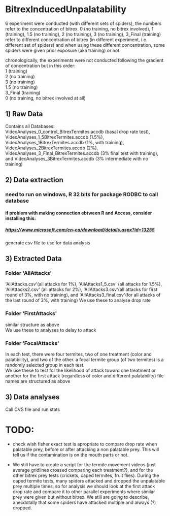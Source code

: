 # BitrexInducedUnpalatability

6 experiment were conducted (with different sets of spiders), the numbers refer to the concentration of bitrex. 0 (no training, no bitrex involved), 1 (training), 1.5 (no training), 2 (no training), 3 (no training), 3_Final (training) refer to different concentration of bitrex (in different experiment, i.e. different set of spiders) and when using these different concentration, some spiders were given prior exposure (aka training) or not.

chronologically, the experiments were not conducted following the gradient of concentration but in this order:  
1 (training)  
2 (no training)  
3 (no training)  
1.5 (no training)  
3_Final (training)  
0 (no training, no bitrex involved at all)

## 1) Raw Data  
Contains all Databases:  
VideoAnalyses_0_control_BitrexTermites.accdb (basal drop rate test),   VideoAnalyses_1_5BitrexTermites.accdb (1.5%),   VideoAnalyses_1BitrexTermites.accdb (1%, with training),   VideoAnalyses_2BitrexTermites.accdb (2%),   VideoAnalyses_3_Final_BitrexTermites.accdb (3% final test with training),   and VideoAnalyses_3BitrexTermites.accdb (3% intermediate with no training)  


## 2) Data extraction
### need to run on windows, R 32 bits for package RODBC to call database
#### if problem with making connection ebtween R and Access, consider installing this:
##### https://www.microsoft.com/en-ca/download/details.aspx?id=13255
generate csv file to use for data analysis

## 3) Extracted Data
### Folder 'AllAttacks'  
'AllAttacks.csv'(all attacks for 1%), 'AllAttacks1_5.csv' (all attacks for 1.5%), 'AllAttacks2.csv'
(all attacks for 2%), 'AllAttacks3.csv'(all attacks for first round of 3%, with no training), and 'AllAttacks3_final.csv'(for all attacks of the last round of 3%, with training)
We use these to analyse drop rate


### Folder 'FirstAttacks' 
similar structure as above  
We use these to analyses to delay to attack


### Folder 'FocalAttacks' 
In each test, there were four termites, two of one treatment (color and palatibility), and two of the other.
a focal termite group (of two termites) is a randomly selected group in each test.  
We use these to test for the likelihood of attack toward one treatment or another for the first attack
(regardless of color and different palatability)
file names are structured as above  



## 3) Data analyses  
Call CVS file and run stats



# TODO: 

* check wish fisher exact test is apropriate to compare drop rate when palatable prey, before or after attacking a non palatable prey. This will tell us if the contamination is on the mouth parts or not.

* We still have to create a script for the termite movement videos (just average gridlines crossed comparing each treatment?), and for the other bitrex prey tests (crickets, caped termites, fruit flies). During the caped termite tests, many spiders attacked and dropped the unpalatable prey multiple times, so for analysis we should look at the first attack drop rate and compare it to other parallel experiments where similar prey were given but without bitrex. We still are going to describe, anecdotally that some spiders have attacked multiple and always (?) dropped. 

